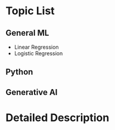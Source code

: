 # Topic List
## General ML
- Linear Regression
- Logistic Regression
## Python
## Generative AI


# Detailed Description

